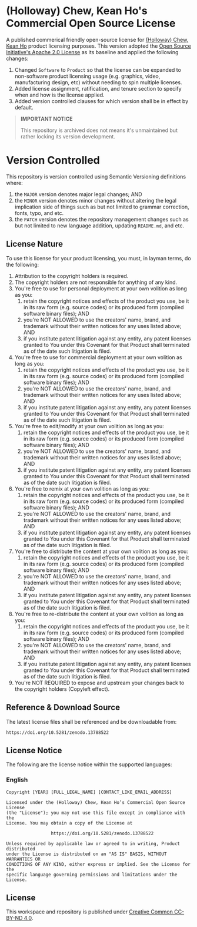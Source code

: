 # (Holloway) Chew, Kean Ho's Commercial Open Source License

A published commerical friendly open-source license for
[(Holloway) Chew, Kean Ho](https://github.com/ChewKeanHo) product licensing
purposes. This version adopted the
[Open Source Initiative's Apache 2.0 License](https://opensource.org/license/apache-2-0)
as its baseline and applied the following changes:

1. Changed `Software` to `Product` so that the license can be expanded to
   non-software product licensing usage (e.g. graphics, video, manufacturing
   design, etc) without needing to spin multiple licenses.
2. Added license assignment, ratification, and tenure section to specify when
   and how is the license applied.
3. Added version controlled clauses for which version shall be in effect by
   default.

> **IMPORTANT NOTICE**
>
> This repository is archived does not means it's unmaintained but rather
> locking its version development.




# Version Controlled

This repository is version controlled using Semantic Versioning definitions
where:

1. the `MAJOR` version denotes major legal changes; AND
2. the `MINOR` version denotes minor changes without altering the legal
   implication side of things such as but not limited to grammar correction,
   fonts, typo, and etc.
3. the `PATCH` version denotes the repository management changes such as but
   not limited to new language addition, updating `README.md`, and etc.




## License Nature

To use this license for your product licensing, you must, in layman terms, do
the following:

1. Attribution to the copyright holders is required.
2. The copyright holders are not responsible for anything of any kind.
3. You're free to use for personal deployment at your own volition as long as
   you:
   1. retain the copyright notices and effects of the product you use, be it in
      its raw form (e.g. source codes) or its produced form (compiled software
      binary files); AND
   2. you're NOT ALLOWED to use the creators' name, brand, and trademark without
      their written notices for any uses listed above; AND
   3. if you institute patent litigation against any entity, any patent licenses
      granted to You under this Covenant for that Product shall terminated as
      of the date such litigation is filed.
4. You're free to use for commercial deployment at your own volition as long
   as you:
   1. retain the copyright notices and effects of the product you use, be it in
      its raw form (e.g. source codes) or its produced form (compiled software
      binary files); AND
   2. you're NOT ALLOWED to use the creators' name, brand, and trademark without
      their written notices for any uses listed above; AND
   3. if you institute patent litigation against any entity, any patent licenses
      granted to You under this Covenant for that Product shall terminated as
      of the date such litigation is filed.
5. You're free to edit/modify at your own volition as long as you:
   1. retain the copyright notices and effects of the product you use, be it in
      its raw form (e.g. source codes) or its produced form (compiled software
      binary files); AND
   2. you're NOT ALLOWED to use the creators' name, brand, and trademark without
      their written notices for any uses listed above; AND
   3. if you institute patent litigation against any entity, any patent licenses
      granted to You under this Covenant for that Product shall terminated as
      of the date such litigation is filed.
6. You're free to remix at your own volition as long as you:
   1. retain the copyright notices and effects of the product you use, be it in
      its raw form (e.g. source codes) or its produced form (compiled software
      binary files); AND
   2. you're NOT ALLOWED to use the creators' name, brand, and trademark without
      their written notices for any uses listed above; AND
   3. if you institute patent litigation against any entity, any patent licenses
      granted to You under this Covenant for that Product shall terminated as
      of the date such litigation is filed.
7. You're free to distribute the content at your own volition as long as you:
   1. retain the copyright notices and effects of the product you use, be it in
      its raw form (e.g. source codes) or its produced form (compiled software
      binary files); AND
   2. you're NOT ALLOWED to use the creators' name, brand, and trademark without
      their written notices for any uses listed above; AND
   3. if you institute patent litigation against any entity, any patent licenses
      granted to You under this Covenant for that Product shall terminated as
      of the date such litigation is filed.
8. You're free to re-distribute the content at your own volition as long as
   you:
   1. retain the copyright notices and effects of the product you use, be it in
      its raw form (e.g. source codes) or its produced form (compiled software
      binary files); AND
   2. you're NOT ALLOWED to use the creators' name, brand, and trademark without
      their written notices for any uses listed above; AND
   3. if you institute patent litigation against any entity, any patent licenses
      granted to You under this Covenant for that Product shall terminated as
      of the date such litigation is filed.
9. You're NOT REQUIRED to expose and upstream your changes back to the
   copyright holders (Copyleft effect).




## Reference & Download Source

The latest license files shall be referenced and be downloadable from:

```
https://doi.org/10.5281/zenodo.13788522
```




## License Notice

The following are the license notice within the supported languages:

### English

```
Copyright [YEAR] [FULL_LEGAL_NAME] [CONTACT_LIKE_EMAIL_ADDRESS]

Licensed under the (Holloway) Chew, Kean Ho’s Commercial Open Source License
(the "License"); you may not use this file except in compliance with the
License. You may obtain a copy of the License at

                 https://doi.org/10.5281/zenodo.13788522

Unless required by applicable law or agreed to in writing, Product distributed
under the License is distributed on an "AS IS" BASIS, WITHOUT WARRANTIES OR
CONDITIONS OF ANY KIND, either express or implied. See the License for the
specific language governing permissions and limitations under the License.
```




## License

This workspace and repository is published under
[Creative Common CC-BY-ND 4.0](https://creativecommons.org/licenses/by-nd/4.0/legalcode.en).
